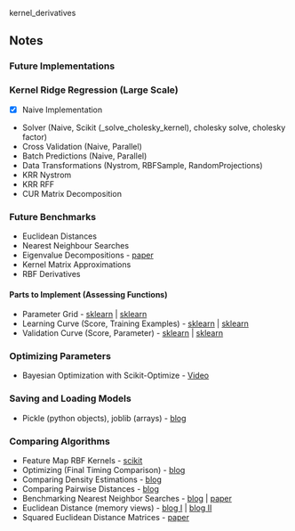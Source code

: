kernel_derivatives

## Notes

### Future Implementations

### Kernel Ridge Regression (Large Scale)

* [X] Naive Implementation
* Solver (Naive, Scikit (_solve_cholesky_kernel), cholesky solve, cholesky factor)
* Cross Validation (Naive, Parallel)
* Batch Predictions (Naive, Parallel)
* Data Transformations (Nystrom, RBFSample, RandomProjections)
* KRR Nystrom
* KRR RFF
* CUR Matrix Decomposition

### Future Benchmarks

* Euclidean Distances
* Nearest Neighbour Searches
* Eigenvalue Decompositions - [paper](https://www.researchgate.net/publication/281455336_NumPy_SciPy_Recipes_for_Data_Science_EigenvaluesEigenvectors_of_Covariance_Matrices)
* Kernel Matrix Approximations
* RBF Derivatives

#### Parts to Implement (Assessing Functions)

* Parameter Grid - [sklearn](http://ogrisel.github.io/scikit-learn.org/sklearn-tutorial/auto_examples/svm/plot_svm_parameters_selection.html) | [sklearn](http://scikit-learn.org/stable/auto_examples/svm/plot_rbf_parameters.html)
* Learning Curve (Score, Training Examples) - [sklearn](http://scikit-learn.org/stable/auto_examples/model_selection/plot_learning_curve.html) | [sklearn](http://scikit-learn.org/stable/auto_examples/plot_kernel_ridge_regression.html)
* Validation Curve (Score, Parameter) - [sklearn](http://scikit-learn.org/stable/auto_examples/model_selection/plot_validation_curve.html#sphx-glr-auto-examples-model-selection-plot-validation-curve-py) | [sklearn](http://scikit-learn.org/stable/auto_examples/plot_kernel_ridge_regression.html)

### Optimizing Parameters

* Bayesian Optimization with Scikit-Optimize - [Video](https://www.youtube.com/watch?v=DGJTEBt0d-s)


### Saving and Loading Models

* Pickle (python objects), joblib (arrays) - [blog](https://machinelearningmastery.com/save-load-machine-learning-models-python-scikit-learn/)


### Comparing Algorithms

* Feature Map RBF Kernels - [scikit](http://scikit-learn.org/stable/auto_examples/plot_kernel_approximation.html#sphx-glr-auto-examples-plot-kernel-approximation-py)
* Optimizing (Final Timing Comparison) - [blog](http://jakevdp.github.io/blog/2015/02/24/optimizing-python-with-numpy-and-numba/)
* Comparing Density Estimations - [blog](http://jakevdp.github.io/blog/2013/12/01/kernel-density-estimation/)
* Comparing Pairwise Distances - [blog](http://jakevdp.github.io/blog/2013/06/15/numba-vs-cython-take-2/)
* Benchmarking Nearest Neighbor Searches - [blog](http://jakevdp.github.io/blog/2013/04/29/benchmarking-nearest-neighbor-searches-in-python/) | [paper](https://www.researchgate.net/publication/283568278_NumPy_SciPy_Recipes_for_Data_Science_Computing_Nearest_Neighbors)
* Euclidean Distance (memory views) - [blog I](http://jakevdp.github.io/blog/2012/08/08/memoryview-benchmarks/) | [blog II](http://jakevdp.github.io/blog/2012/08/16/memoryview-benchmarks-2/)
* Squared Euclidean Distance Matrices - [paper](file:///Users/eman/Downloads/np-sp-recipes-1.pdf)
